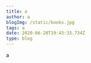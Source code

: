 ```yaml
---
title: a
author: a
blogImg: /static/books.jpg
tags: a
date: 2020-06-28T19:43:33.734Z
type: blog
---
```

a